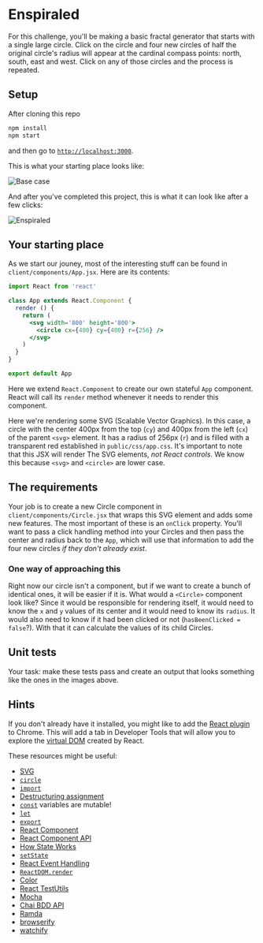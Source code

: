 # Enspiraled

For this challenge, you'll be making a basic fractal generator that starts with a single large circle. Click on the circle and four new circles of half the original circle's radius will appear at the cardinal compass points: north, south, east and west. Click on any of those circles and the process is repeated.

## Setup

After cloning this repo

```sh
npm install
npm start
```

and then go to [`http://localhost:3000`](http://localhost:3000).

This is what your starting place looks like:

![Base case](./public/images/base-circle.png)

And after you've completed this project, this is what it can look like after a few clicks:

![Enspiraled](./public/images/enspiral.png)


## Your starting place

As we start our jouney, most of the interesting stuff can be found in `client/components/App.jsx`. Here are its contents:

```jsx
import React from 'react'

class App extends React.Component {
  render () {
    return (
      <svg width='800' height='800'>
        <circle cx={400} cy={400} r={256} />
      </svg>
    )
  }
}

export default App
```

Here we extend `React.Component` to create our own stateful `App` component. React will call its `render` method whenever it needs to render this component. 

Here we're rendering some SVG (Scalable Vector Graphics). In this case, a circle with the center 400px from the top (`cy`) and 400px from the left (`cx`) of the parent `<svg>` element. It has a radius of 256px (`r`) and is filled with a transparent red established in `public/css/app.css`. It's important to note that this JSX will render The SVG elements, _not React controls_. We know this because `<svg>` and `<circle>` are lower case.


## The requirements

Your job is to create a new Circle component in `client/components/Circle.jsx` that wraps this SVG element and adds some new features. The most important of these is an `onClick` property. You'll want to pass a click handling method into your Circles and then pass the center and radius back to the `App`, which will use that information to add the four new circles *if they don't already exist*.


### One way of approaching this

Right now our circle isn't a component, but if we want to create a bunch of identical ones, it will be easier if it is. What would a `<Circle>` component look like? Since it would be responsible for rendering itself, it would need to know the `x` and `y` values of its center and it would need to know its `radius`. It would also need to know if it had been clicked or not (`hasBeenClicked = false`?). With that it can calculate the values of its child Circles.




## Unit tests

Your task: make these tests pass and create an output that looks something like the ones in the images above.


## Hints

If you don't already have it installed, you might like to add the [React plugin](https://chrome.google.com/webstore/detail/react-developer-tools/fmkadmapgofadopljbjfkapdkoienihi?hl=en) to Chrome. This will add a tab in Developer Tools that will allow you to explore the [virtual DOM](http://tonyfreed.com/blog/what_is_virtual_dom) created by React.

These resources might be useful:

- [SVG](https://developer.mozilla.org/en/docs/Web/SVG)
- [`circle`](https://developer.mozilla.org/en-US/docs/Web/SVG/Element/circle)
- [`import`](https://developer.mozilla.org/en-US/docs/Web/JavaScript/Reference/Statements/import)
- [Destructuring assignment](https://developer.mozilla.org/en/docs/Web/JavaScript/Reference/Operators/Destructuring_assignment)
- [`const`](https://developer.mozilla.org/en-US/docs/Web/JavaScript/Reference/Statements/const) variables are mutable!
- [`let`](https://developer.mozilla.org/en/docs/Web/JavaScript/Reference/Statements/let)
- [`export`](https://developer.mozilla.org/en-US/docs/Web/JavaScript/Reference/Statements/export)
- [React Component](https://facebook.github.io/react/docs/reusable-components.html#es6-classes)
- [React Component API](https://facebook.github.io/react/docs/component-api.html)
- [How State Works](https://facebook.github.io/react/docs/interactivity-and-dynamic-uis.html#how-state-works)
- [`setState`](https://facebook.github.io/react/docs/component-api.html#setstate)
- [React Event Handling](https://facebook.github.io/react/docs/interactivity-and-dynamic-uis.html#a-simple-example)
- [`ReactDOM.render`](https://facebook.github.io/react/docs/top-level-api.html#reactdom.render)
- [Color](https://developer.mozilla.org/en/docs/Web/CSS/color_value)
- [React TestUtils](https://facebook.github.io/react/docs/test-utils.html)
- [Mocha](https://mochajs.org/)
- [Chai BDD API](http://chaijs.com/api/bdd/)
- [Ramda](http://ramdajs.com/docs/)
- [browserify](http://browserify.org/)
- [watchify](http://spapas.github.io/2015/05/27/using-browserify-watchify/)


